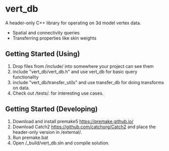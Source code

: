 # vert_db

A header-only C++ library for operating on 3d model vertex data.
* Spatial and connectivity queries
* Transferring properties like skin weights

## Getting Started (Using)
1. Drop files from /include/ into somewhere your project can see them
2. include "vert_db/vert_db.h" and use vert_db for basic query functionality
3. include "vert_db/transfer_utils" and use transfer_db for doing transforms on data.
4. Check out /tests/. for interesting use cases.

## Getting Started (Developing)
1. Download and install premake5 https://premake.github.io/
2. Download Catch2 https://github.com/catchorg/Catch2 and place the header-only version in /external/.
3. Run premake.bat
4. Open /_build/vert_db.sln and compile solution.
